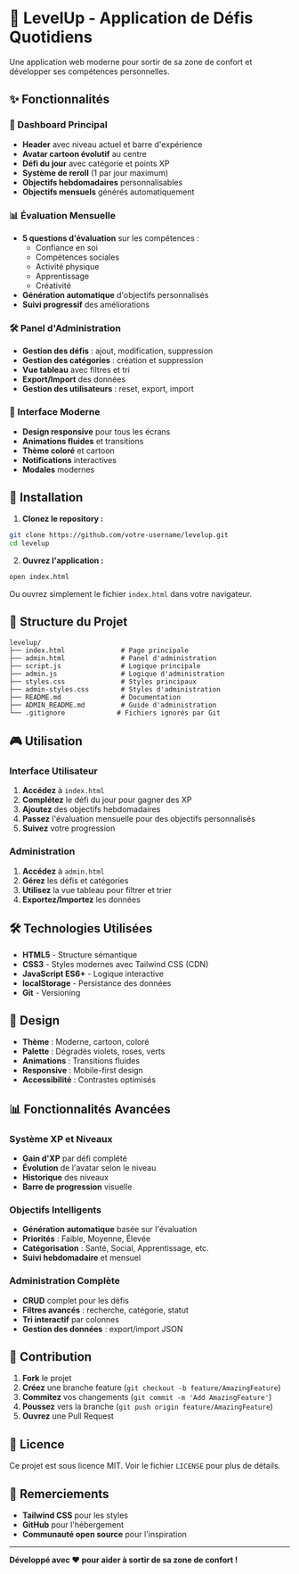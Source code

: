 # 🚀 LevelUp - Application de Défis Quotidiens

Une application web moderne pour sortir de sa zone de confort et développer ses compétences personnelles.

## ✨ Fonctionnalités

### 🎯 Dashboard Principal
- **Header** avec niveau actuel et barre d'expérience
- **Avatar cartoon évolutif** au centre
- **Défi du jour** avec catégorie et points XP
- **Système de reroll** (1 par jour maximum)
- **Objectifs hebdomadaires** personnalisables
- **Objectifs mensuels** générés automatiquement

### 📊 Évaluation Mensuelle
- **5 questions d'évaluation** sur les compétences :
  - Confiance en soi
  - Compétences sociales
  - Activité physique
  - Apprentissage
  - Créativité
- **Génération automatique** d'objectifs personnalisés
- **Suivi progressif** des améliorations

### 🛠️ Panel d'Administration
- **Gestion des défis** : ajout, modification, suppression
- **Gestion des catégories** : création et suppression
- **Vue tableau** avec filtres et tri
- **Export/Import** des données
- **Gestion des utilisateurs** : reset, export, import

### 📱 Interface Moderne
- **Design responsive** pour tous les écrans
- **Animations fluides** et transitions
- **Thème coloré** et cartoon
- **Notifications** interactives
- **Modales** modernes

## 🚀 Installation

1. **Clonez le repository :**
```bash
git clone https://github.com/votre-username/levelup.git
cd levelup
```

2. **Ouvrez l'application :**
```bash
open index.html
```

Ou ouvrez simplement le fichier `index.html` dans votre navigateur.

## 📁 Structure du Projet

```
levelup/
├── index.html              # Page principale
├── admin.html              # Panel d'administration
├── script.js               # Logique principale
├── admin.js                # Logique d'administration
├── styles.css              # Styles principaux
├── admin-styles.css        # Styles d'administration
├── README.md               # Documentation
├── ADMIN_README.md         # Guide d'administration
└── .gitignore             # Fichiers ignorés par Git
```

## 🎮 Utilisation

### Interface Utilisateur
1. **Accédez** à `index.html`
2. **Complétez** le défi du jour pour gagner des XP
3. **Ajoutez** des objectifs hebdomadaires
4. **Passez** l'évaluation mensuelle pour des objectifs personnalisés
5. **Suivez** votre progression

### Administration
1. **Accédez** à `admin.html`
2. **Gérez** les défis et catégories
3. **Utilisez** la vue tableau pour filtrer et trier
4. **Exportez/Importez** les données

## 🛠️ Technologies Utilisées

- **HTML5** - Structure sémantique
- **CSS3** - Styles modernes avec Tailwind CSS (CDN)
- **JavaScript ES6+** - Logique interactive
- **localStorage** - Persistance des données
- **Git** - Versioning

## 🎨 Design

- **Thème** : Moderne, cartoon, coloré
- **Palette** : Dégradés violets, roses, verts
- **Animations** : Transitions fluides
- **Responsive** : Mobile-first design
- **Accessibilité** : Contrastes optimisés

## 📊 Fonctionnalités Avancées

### Système XP et Niveaux
- **Gain d'XP** par défi complété
- **Évolution** de l'avatar selon le niveau
- **Historique** des niveaux
- **Barre de progression** visuelle

### Objectifs Intelligents
- **Génération automatique** basée sur l'évaluation
- **Priorités** : Faible, Moyenne, Élevée
- **Catégorisation** : Santé, Social, Apprentissage, etc.
- **Suivi hebdomadaire** et mensuel

### Administration Complète
- **CRUD** complet pour les défis
- **Filtres avancés** : recherche, catégorie, statut
- **Tri interactif** par colonnes
- **Gestion des données** : export/import JSON

## 🤝 Contribution

1. **Fork** le projet
2. **Créez** une branche feature (`git checkout -b feature/AmazingFeature`)
3. **Commitez** vos changements (`git commit -m 'Add AmazingFeature'`)
4. **Poussez** vers la branche (`git push origin feature/AmazingFeature`)
5. **Ouvrez** une Pull Request

## 📝 Licence

Ce projet est sous licence MIT. Voir le fichier `LICENSE` pour plus de détails.

## 🙏 Remerciements

- **Tailwind CSS** pour les styles
- **GitHub** pour l'hébergement
- **Communauté open source** pour l'inspiration

---

**Développé avec ❤️ pour aider à sortir de sa zone de confort !** 